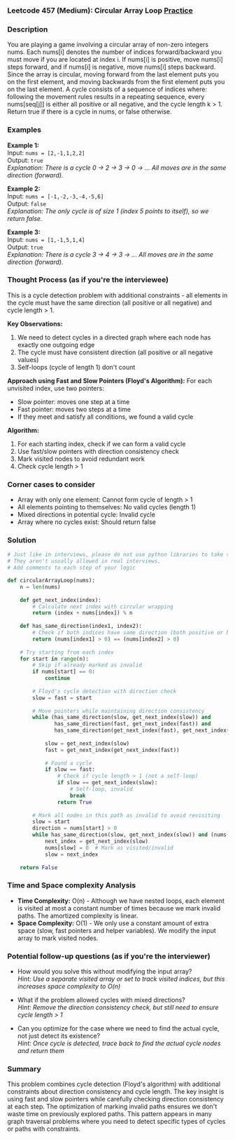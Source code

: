 ### Leetcode 457 (Medium): Circular Array Loop [Practice](https://leetcode.com/problems/circular-array-loop)

### Description  
You are playing a game involving a circular array of non-zero integers nums. Each nums[i] denotes the number of indices forward/backward you must move if you are located at index i. If nums[i] is positive, move nums[i] steps forward, and if nums[i] is negative, move nums[i] steps backward. Since the array is circular, moving forward from the last element puts you on the first element, and moving backwards from the first element puts you on the last element. A cycle consists of a sequence of indices where: following the movement rules results in a repeating sequence, every nums[seq[j]] is either all positive or all negative, and the cycle length k > 1. Return true if there is a cycle in nums, or false otherwise.

### Examples  

**Example 1:**  
Input: `nums = [2,-1,1,2,2]`  
Output: `true`  
*Explanation: There is a cycle 0 → 2 → 3 → 0 → ... All moves are in the same direction (forward).*

**Example 2:**  
Input: `nums = [-1,-2,-3,-4,-5,6]`  
Output: `false`  
*Explanation: The only cycle is of size 1 (index 5 points to itself), so we return false.*

**Example 3:**  
Input: `nums = [1,-1,5,1,4]`  
Output: `true`  
*Explanation: There is a cycle 3 → 4 → 3 → ... All moves are in the same direction (forward).*


### Thought Process (as if you're the interviewee)  
This is a cycle detection problem with additional constraints - all elements in the cycle must have the same direction (all positive or all negative) and cycle length > 1.

**Key Observations:**
1. We need to detect cycles in a directed graph where each node has exactly one outgoing edge
2. The cycle must have consistent direction (all positive or all negative values)
3. Self-loops (cycle of length 1) don't count

**Approach using Fast and Slow Pointers (Floyd's Algorithm):**
For each unvisited index, use two pointers:
- Slow pointer: moves one step at a time
- Fast pointer: moves two steps at a time
- If they meet and satisfy all conditions, we found a valid cycle

**Algorithm:**
1. For each starting index, check if we can form a valid cycle
2. Use fast/slow pointers with direction consistency check
3. Mark visited nodes to avoid redundant work
4. Check cycle length > 1


### Corner cases to consider  
- Array with only one element: Cannot form cycle of length > 1  
- All elements pointing to themselves: No valid cycles (length 1)  
- Mixed directions in potential cycle: Invalid cycle  
- Array where no cycles exist: Should return false  


### Solution

```python
# Just like in interviews, please do not use python libraries to take shortcuts.
# They aren't usually allowed in real interviews.
# Add comments to each step of your logic

def circularArrayLoop(nums):
    n = len(nums)
    
    def get_next_index(index):
        # Calculate next index with circular wrapping
        return (index + nums[index]) % n
    
    def has_same_direction(index1, index2):
        # Check if both indices have same direction (both positive or both negative)
        return (nums[index1] > 0) == (nums[index2] > 0)
    
    # Try starting from each index
    for start in range(n):
        # Skip if already marked as invalid
        if nums[start] == 0:
            continue
            
        # Floyd's cycle detection with direction check
        slow = fast = start
        
        # Move pointers while maintaining direction consistency
        while (has_same_direction(slow, get_next_index(slow)) and 
               has_same_direction(fast, get_next_index(fast)) and
               has_same_direction(get_next_index(fast), get_next_index(get_next_index(fast)))):
            
            slow = get_next_index(slow)
            fast = get_next_index(get_next_index(fast))
            
            # Found a cycle
            if slow == fast:
                # Check if cycle length > 1 (not a self-loop)
                if slow == get_next_index(slow):
                    # Self-loop, invalid
                    break
                return True
        
        # Mark all nodes in this path as invalid to avoid revisiting
        slow = start
        direction = nums[start] > 0
        while has_same_direction(slow, get_next_index(slow)) and (nums[slow] > 0) == direction:
            next_index = get_next_index(slow)
            nums[slow] = 0  # Mark as visited/invalid
            slow = next_index
    
    return False

```

### Time and Space complexity Analysis  

- **Time Complexity:** O(n) - Although we have nested loops, each element is visited at most a constant number of times because we mark invalid paths. The amortized complexity is linear.
- **Space Complexity:** O(1) - We only use a constant amount of extra space (slow, fast pointers and helper variables). We modify the input array to mark visited nodes.


### Potential follow-up questions (as if you're the interviewer)  

- How would you solve this without modifying the input array?  
  *Hint: Use a separate visited array or set to track visited indices, but this increases space complexity to O(n)*

- What if the problem allowed cycles with mixed directions?  
  *Hint: Remove the direction consistency check, but still need to ensure cycle length > 1*

- Can you optimize for the case where we need to find the actual cycle, not just detect its existence?  
  *Hint: Once cycle is detected, trace back to find the actual cycle nodes and return them*

### Summary
This problem combines cycle detection (Floyd's algorithm) with additional constraints about direction consistency and cycle length. The key insight is using fast and slow pointers while carefully checking direction consistency at each step. The optimization of marking invalid paths ensures we don't waste time on previously explored paths. This pattern appears in many graph traversal problems where you need to detect specific types of cycles or paths with constraints.

